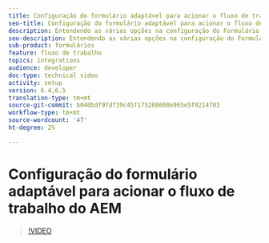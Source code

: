 ```yaml
---
title: Configuração do formulário adaptável para acionar o fluxo de trabalho do AEM
seo-title: Configuração do formulário adaptável para acionar o fluxo de trabalho do AEM
description: Entendendo as várias opções na configuração do Formulário adaptativo para acionar o fluxo de trabalho do AEM
seo-description: Entendendo as várias opções na configuração do Formulário adaptativo para acionar o fluxo de trabalho do AEM
sub-product: formulários
feature: fluxo de trabalho
topics: integrations
audience: developer
doc-type: technical video
activity: setup
version: 6.4,6.5
translation-type: tm+mt
source-git-commit: b040bdf97df39c45f175288608e965e5f0214703
workflow-type: tm+mt
source-wordcount: '47'
ht-degree: 2%

---
```



# Configuração do formulário adaptável para acionar o fluxo de trabalho do AEM


>[!VIDEO](https://video.tv.adobe.com/v/28316?quality=9&learn=on)

